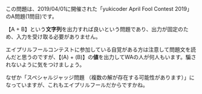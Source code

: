 この問題は、2019/04/01に開催された「yukicoder April Fool Contest 2019」のA問題(1問目)です。

【A + B】という**文字列**を出力すれば良いという問題であり、出力が固定のため、入力を受け取る必要がありません。

エイプリルフールコンテストに参加している自覚がある方は注意して問題文を読んだと思うのですが、【\(A\) + \(B\)】の**値**を出力してWAの人が何人もいます。騙されないように気をつけましょう。

なぜか「スペシャルジャッジ問題 （複数の解が存在する可能性があります）」になっていますが、これもエイプリルフールだからですかね。